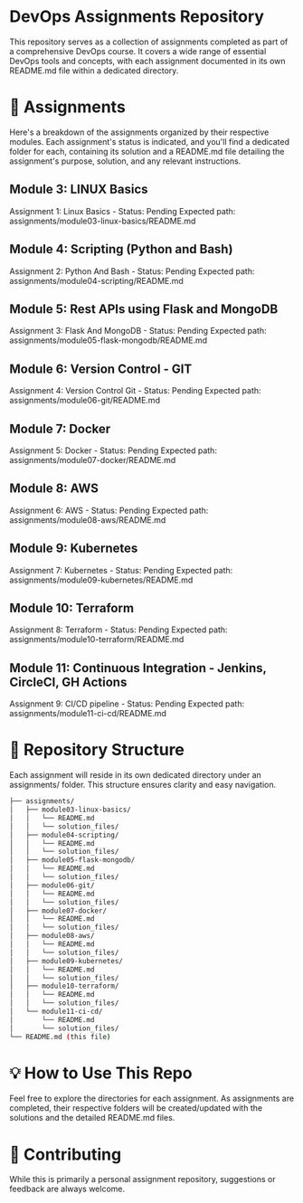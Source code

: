 # DevOps Assignments Repository
This repository serves as a collection of assignments completed as part of a comprehensive DevOps course. It covers a wide range of essential DevOps tools and concepts, with each assignment documented in its own README.md file within a dedicated directory.

# 🚀 Assignments
Here's a breakdown of the assignments organized by their respective modules. Each assignment's status is indicated, and you'll find a dedicated folder for each, containing its solution and a README.md file detailing the assignment's purpose, solution, and any relevant instructions.

## Module 3: LINUX Basics
Assignment 1: Linux Basics - Status: Pending
Expected path: assignments/module03-linux-basics/README.md

## Module 4: Scripting (Python and Bash)
Assignment 2: Python And Bash - Status: Pending
Expected path: assignments/module04-scripting/README.md

## Module 5: Rest APIs using Flask and MongoDB
Assignment 3: Flask And MongoDB - Status: Pending
Expected path: assignments/module05-flask-mongodb/README.md

## Module 6: Version Control - GIT
Assignment 4: Version Control Git - Status: Pending
Expected path: assignments/module06-git/README.md

## Module 7: Docker
Assignment 5: Docker - Status: Pending
Expected path: assignments/module07-docker/README.md

## Module 8: AWS
Assignment 6: AWS - Status: Pending
Expected path: assignments/module08-aws/README.md

## Module 9: Kubernetes
Assignment 7: Kubernetes - Status: Pending
Expected path: assignments/module09-kubernetes/README.md

## Module 10: Terraform
Assignment 8: Terraform - Status: Pending
Expected path: assignments/module10-terraform/README.md

## Module 11: Continuous Integration - Jenkins, CircleCI, GH Actions
Assignment 9: CI/CD pipeline - Status: Pending
Expected path: assignments/module11-ci-cd/README.md

# 📂 Repository Structure
Each assignment will reside in its own dedicated directory under an assignments/ folder. This structure ensures clarity and easy navigation.

```bash
├── assignments/
│   ├── module03-linux-basics/
│   │   └── README.md
│   │   └── solution_files/
│   ├── module04-scripting/
│   │   └── README.md
│   │   └── solution_files/
│   ├── module05-flask-mongodb/
│   │   └── README.md
│   │   └── solution_files/
│   ├── module06-git/
│   │   └── README.md
│   │   └── solution_files/
│   ├── module07-docker/
│   │   └── README.md
│   │   └── solution_files/
│   ├── module08-aws/
│   │   └── README.md
│   │   └── solution_files/
│   ├── module09-kubernetes/
│   │   └── README.md
│   │   └── solution_files/
│   ├── module10-terraform/
│   │   └── README.md
│   │   └── solution_files/
│   └── module11-ci-cd/
│       └── README.md
│       └── solution_files/
└── README.md (this file)
```
# 💡 How to Use This Repo
Feel free to explore the directories for each assignment. As assignments are completed, their respective folders will be created/updated with the solutions and the detailed README.md files.

# 🤝 Contributing
While this is primarily a personal assignment repository, suggestions or feedback are always welcome.

